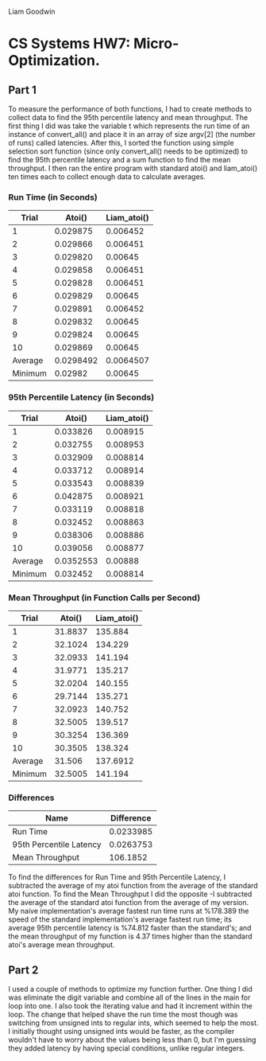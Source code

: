 Liam Goodwin

# CS Systems HW7: Micro-Optimization.

## Part 1

To measure the performance of both functions, I had to create methods to collect data to find the 95th percentile latency and mean throughput. The first thing I did was take the variable t which represents the run time of an instance of convert_all() and place it in an array of size argv[2] (the number of runs) called latencies. After this, I sorted the function using simple selection sort function (since only convert_all() needs to be optimized) to find the 95th percentile latency and a sum function to find the mean throughput. I then ran the entire program with standard atoi() and liam_atoi() ten times each to collect enough data to calculate averages.

### Run Time (in Seconds)

Trial | Atoi() | Liam_atoi()
------|--------|------------
1 | 0.029875 | 0.006452
2 | 0.029866 | 0.006451
3 | 0.029820 | 0.00645
4 | 0.029858 | 0.006451
5 | 0.029828 | 0.006451
6 | 0.029829 | 0.00645
7 | 0.029891 | 0.006452
8 | 0.029832 | 0.00645
9 | 0.029824 | 0.00645
10 | 0.029869 | 0.00645
Average | 0.0298492 | 0.0064507
Minimum | 0.02982 | 0.00645

### 95th Percentile Latency (in Seconds)

Trial |	Atoi() | Liam_atoi()
------|--------|------------
1 | 0.033826 | 0.008915
2 | 0.032755 | 0.008953
3 | 0.032909 | 0.008814
4 | 0.033712 | 0.008914
5 | 0.033543 | 0.008839
6 | 0.042875 | 0.008921
7 | 0.033119 | 0.008818
8 | 0.032452 | 0.008863
9 | 0.038306 | 0.008886
10 | 0.039056 | 0.008877
Average | 0.0352553 | 0.00888
Minimum | 0.032452 | 0.008814

### Mean Throughput (in Function Calls per Second)

Trial | Atoi() | Liam_atoi()
------|--------|------------
1 | 31.8837 | 135.884
2 | 32.1024 | 134.229
3 | 32.0933 | 141.194
4 | 31.9771 | 135.217
5 | 32.0204 | 140.155
6 | 29.7144 | 135.271
7 | 32.0923 | 140.752
8 | 32.5005 | 139.517
9 | 30.3254 | 136.369
10 | 30.3505 | 138.324
Average | 31.506 | 137.6912
Minimum | 32.5005 | 141.194

### Differences

Name | Difference
-----|-----------
Run Time | 0.0233985
95th Percentile Latency | 0.0263753
Mean Throughput | 106.1852

To find the differences for Run Time and 95th Percentile Latency, I subtracted the average of my atoi function from the average of the standard atoi function. To find the Mean Throughput I did the opposite -I subtracted the average of the standard atoi function from the average of my version. My naive implementation's average fastest run time runs at %178.389 the speed of the standard implementation's average fastest run time; its average 95th percentile latency is %74.812 faster than the standard's; and the mean throughput of my function is 4.37 times higher than the standard atoi's average mean throughput.

## Part 2

I used a couple of methods to optimize my function further. One thing I did was eliminate the digit variable and combine all of the lines in the main for loop into one. I also took the iterating value and had it increment within the loop. The change that helped shave the run time the most though was switching from unsigned ints to regular ints, which seemed to help the most. I initially thought using unsigned ints would be faster, as the compiler wouldn't have to worry about the values being less than 0, but I'm guessing they added latency by having special conditions, unlike regular integers. 